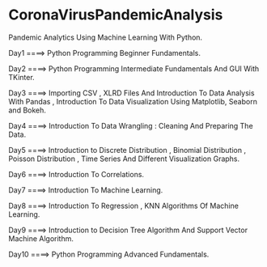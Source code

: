 # CoronaVirusPandemicAnalysis
Pandemic Analytics Using Machine Learning With Python.

Day1 ====> Python Programming Beginner Fundamentals.

Day2 ====> Python Programming Intermediate Fundamentals And GUI With TKinter.

Day3 ====> Importing CSV , XLRD Files And Introduction To Data Analysis With Pandas , Introduction To Data Visualization Using Matplotlib, Seaborn and Bokeh.

Day4 ====> Introduction To Data Wrangling : Cleaning And Preparing The Data.

Day5 ====> Introduction to Discrete Distribution , Binomial Distribution , Poisson Distribution , Time Series And Different Visualization Graphs.

Day6 ====> Introduction To Correlations.

Day7 ====> Introduction To Machine Learning.

Day8 ====> Introduction To Regression , KNN Algorithms Of Machine Learning.

Day9 ====> Introduction to Decision Tree Algorithm And Support Vector Machine Algorithm.

Day10 ====> Python Programming Advanced Fundamentals.
